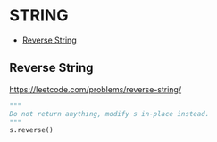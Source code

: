 # STRING

+ [Reverse String](#reverse-string)
<!---->
## Reverse String

https://leetcode.com/problems/reverse-string/

```python
"""
Do not return anything, modify s in-place instead.
"""
s.reverse()
```

